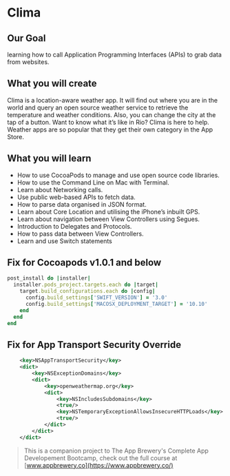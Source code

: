 
# Clima

## Our Goal
learning how to call Application Programming Interfaces (APIs) to grab data from websites. 

## What you will create

Clima is a location-aware weather app. It will find out where you are in the world and query an open source weather service to retrieve the temperature and weather conditions. Also, you can change the city at the tap of a button. Want to know what it’s like in Rio? Clima is here to help. Weather apps are so popular that they get their own category in the App Store.

## What you will learn

* How to use CocoaPods to manage and use open source code libraries. 
* How to use the Command Line on Mac with Terminal.
* Learn about Networking calls.
* Use public web-based APIs to fetch data.
* How to parse data organised in JSON format.
* Learn about Core Location and utilising the iPhone’s inbuilt GPS. 
* Learn about navigation between View Controllers using Segues.
* Introduction to Delegates and Protocols.
* How to pass data between View Controllers.
* Learn and use Switch statements



## Fix for Cocoapods v1.0.1 and below

```ruby
post_install do |installer|
  installer.pods_project.targets.each do |target|
    target.build_configurations.each do |config|
      config.build_settings['SWIFT_VERSION'] = '3.0'
      config.build_settings['MACOSX_DEPLOYMENT_TARGET'] = '10.10'
    end
  end
end
```

## Fix for App Transport Security Override

```XML
	<key>NSAppTransportSecurity</key>
	<dict>
		<key>NSExceptionDomains</key>
		<dict>
			<key>openweathermap.org</key>
			<dict>
				<key>NSIncludesSubdomains</key>
				<true/>
				<key>NSTemporaryExceptionAllowsInsecureHTTPLoads</key>
				<true/>
			</dict>
		</dict>
	</dict>
```

>This is a companion project to The App Brewery's Complete App Developement Bootcamp, check out the full course at [www.appbrewery.co](https://www.appbrewery.co/)



